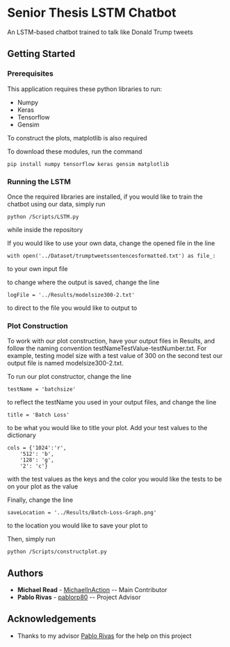 # Senior Thesis LSTM Chatbot

An LSTM-based chatbot trained to talk like Donald Trump tweets

## Getting Started
### Prerequisites
This application requires these python libraries to run:

* Numpy
* Keras
* Tensorflow
* Gensim

To construct the plots, matplotlib is also required

To download these modules, run the command
```
pip install numpy tensorflow keras gensim matplotlib
```

### Running the LSTM
Once the required libraries are installed, if you would like to train the chatbot using our data, simply run 
```
python /Scripts/LSTM.py
```
while inside the repository

If you would like to use your own data, change the opened file in the line 
```
with open('../Dataset/trumptweetssentencesformatted.txt') as file_:
```
to your own input file

to change where the output is saved, change the line
```
logFile = '../Results/modelsize300-2.txt'
```
to direct to the file you would like to output to

### Plot Construction

To work with our plot construction, have your output files in Results, and follow the naming convention testNameTestValue-testNumber.txt. For example, testing model size with a test value of 300 on the second test our output file is named modelsize300-2.txt.

To run our plot constructor, change the line
```
testName = 'batchsize'
```
to reflect the testName you used in your output files, and change the line
```
title = 'Batch Loss'
```
to be what you would like to title your plot. Add your test values to the dictionary
```
cols = {'1024':'r',
	'512': 'b',
	'128': 'g',
	'2': 'c'}
```
with the test values as the keys and the color you would like the tests to be on your plot as the value

Finally, change the line 
```
saveLocation = '../Results/Batch-Loss-Graph.png'
```
to the location you would like to save your plot to

Then, simply run
```
python /Scripts/constructplot.py
```

## Authors
* **Michael Read** - [MichaelInAction](https://github.com/MichaelInAction) -- Main Contributor
*  **Pablo Rivas** - [pablorp80](https://github.com/pablorp80) -- Project Advisor

## Acknowledgements
* Thanks to my advisor [Pablo Rivas](https://github.com/pablorp80) for the help on this project
